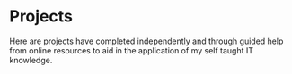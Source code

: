 # Projects
Here are projects have completed independently and through guided help from online resources to aid in the application of my self taught IT knowledge.
